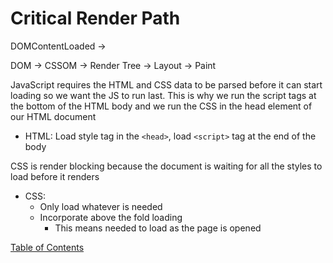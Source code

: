 # Critical Render Path

DOMContentLoaded ->

DOM -> CSSOM -> Render Tree -> Layout -> Paint

JavaScript requires the HTML and CSS data to be parsed before it can start loading so we want the JS to run last. This is why we run the script tags at the bottom of the HTML body and we run the CSS in the head element of our HTML document
- HTML: Load style tag in the `<head>`, load `<script>` tag at the end of the body

CSS is render blocking because the document is waiting for all the styles to load before it renders
- CSS: 
  - Only load whatever is needed
  - Incorporate above the fold loading
    - This means needed to load as the page is opened

[Table of Contents](../index.md)
